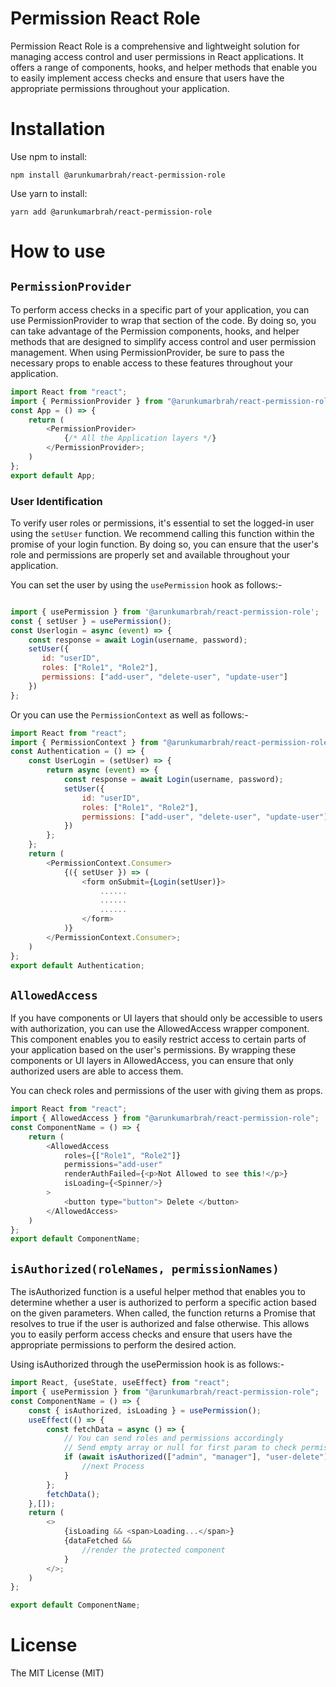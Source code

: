# Permission React Role
Permission React Role is a comprehensive and lightweight solution for managing access control and user permissions in React applications. It offers a range of components, hooks, and helper methods that enable you to easily implement access checks and ensure that users have the appropriate permissions throughout your application.
# Installation
Use npm to install: 

```shell
npm install @arunkumarbrah/react-permission-role
```
Use yarn to install:

```shell
yarn add @arunkumarbrah/react-permission-role
```

# How to use

## `PermissionProvider`

To perform access checks in a specific part of your application, you can use PermissionProvider to wrap that section of the code. By doing so, you can take advantage of the Permission components, hooks, and helper methods that are designed to simplify access control and user permission management. When using PermissionProvider, be sure to pass the necessary props to enable access to these features throughout your application.

```javascript
import React from "react";
import { PermissionProvider } from "@arunkumarbrah/react-permission-role";
const App = () => {
    return (
        <PermissionProvider>
            {/* All the Application layers */}
        </PermissionProvider>;
    )
};
export default App;
```
### User Identification

To verify user roles or permissions, it's essential to set the logged-in user using the ```setUser``` function. We recommend calling this function within the promise of your login function. By doing so, you can ensure that the user's role and permissions are properly set and available throughout your application.

You can set the user by using the ```usePermission``` hook as follows:- 

```javascript

import { usePermission } from '@arunkumarbrah/react-permission-role';
const { setUser } = usePermission();
const Userlogin = async (event) => {
    const response = await Login(username, password);
    setUser({
       id: "userID",
       roles: ["Role1", "Role2"],
       permissions: ["add-user", "delete-user", "update-user"]
    })        
};
```

Or you can use the  ```PermissionContext``` as well as follows:-

```javascript
import React from "react";
import { PermissionContext } from "@arunkumarbrah/react-permission-role";
const Authentication = () => {
    const UserLogin = (setUser) => {
        return async (event) => {
            const response = await Login(username, password);
            setUser({
                id: "userID",
                roles: ["Role1", "Role2"], 
                permissions: ["add-user", "delete-user", "update-user"]
            })
        };
    };
    return (
        <PermissionContext.Consumer>
            {({ setUser }) => (
                <form onSubmit={Login(setUser)}>
                    ......
                    ......
                    ......
                </form>
            )}
        </PermissionContext.Consumer>; 
    )
};
export default Authentication;
```

## `AllowedAccess` 

If you have components or UI layers that should only be accessible to users with authorization, you can use the AllowedAccess wrapper component. This component enables you to easily restrict access to certain parts of your application based on the user's permissions. By wrapping these components or UI layers in AllowedAccess, you can ensure that only authorized users are able to access them.

You can check roles and permissions of the user with giving them as props.

```javascript
import React from "react";
import { AllowedAccess } from "@arunkumarbrah/react-permission-role";
const ComponentName = () => {
    return (
        <AllowedAccess
            roles={["Role1", "Role2"]} 
            permissions="add-user" 
            renderAuthFailed={<p>Not Allowed to see this!</p>}
            isLoading={<Spinner/>}
        >
            <button type="button"> Delete </button>
        </AllowedAccess>
    )
};
export default ComponentName;
```

## `isAuthorized(roleNames, permissionNames)`

The isAuthorized function is a useful helper method that enables you to determine whether a user is authorized to perform a specific action based on the given parameters. When called, the function returns a Promise that resolves to true if the user is authorized and false otherwise. This allows you to easily perform access checks and ensure that users have the appropriate permissions to perform the desired action.

Using isAuthorized through the usePermission hook is as follows:-

```javascript
import React, {useState, useEffect} from "react";
import { usePermission } from "@arunkumarbrah/react-permission-role";
const ComponentName = () => {
    const { isAuthorized, isLoading } = usePermission();
    useEffect(() => {
        const fetchData = async () => {
            // You can send roles and permissions accordingly
            // Send empty array or null for first param to check permissions only .
            if (await isAuthorized(["admin", "manager"], "user-delete")) {
                //next Process
            }
        };
        fetchData();
    },[]);
    return (
        <>  
            {isLoading && <span>Loading...</span>}
            {dataFetched &&
                //render the protected component
            }
        </>;
    )
};

export default ComponentName;
```

# License
The MIT License (MIT)